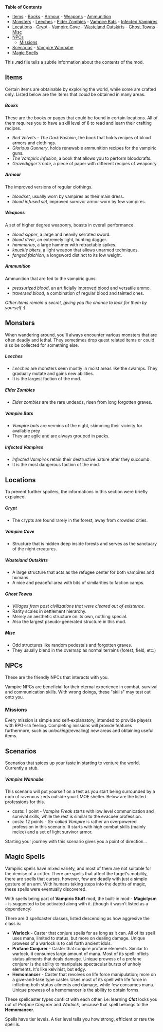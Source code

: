 <!-- START doctoc generated TOC please keep comment here to allow auto update -->
<!-- DON'T EDIT THIS SECTION, INSTEAD RE-RUN doctoc TO UPDATE -->
**Table of Contents**  

- [Items](#items)
      - [Books](#books)
      - [Armour](#armour)
      - [Weapons](#weapons)
      - [Ammunition](#ammunition)
- [Monsters](#monsters)
      - [Leeches](#leeches)
      - [Elder Zombies](#elder-zombies)
      - [Vampire Bats](#vampire-bats)
      - [Infected Vampires](#infected-vampires)
- [Locations](#locations)
      - [Crypt](#crypt)
      - [Vampire Cove](#vampire-cove)
      - [Wasteland Outskirts](#wasteland-outskirts)
      - [Ghost Towns](#ghost-towns)
      - [Misc](#misc)
- [NPCs](#npcs)
  - [Missions](#missions)
- [Scenarios](#scenarios)
      - [Vampire Wannabe](#vampire-wannabe)
- [Magic Spells](#magic-spells)

<!-- END doctoc generated TOC please keep comment here to allow auto update -->

This **.md** file tells a subtle information about the contents of the mod.

## Items
Certain items are obtainable by exploring the world, while some are crafted only. Listed below are the items that *could* be obtained in many areas.

##### Books
These are the books or pages that could be found in certain locations. All of them requires you to have a skill level of 8 to read and learn their crafting recipes.
* *Red Velvets - The Dark Fashion*, the book that holds recipes of blood armors and clothings.
* *Glorious Gunnery*, holds renewable ammunition recipes for the vampiric guns.
* *The Vampiric Infusion*, a book that allows you to perform bloodcrafts.
* *Gravedigger's note*, a piece of paper with different recipes of weaponry.

##### Armour
The improved versions of regular clothings.
* *bloodset*, usually worn by vampires as their main dress.
* *blood infused set*, improved survivor armor worn by few vampires.

##### Weapons
A set of higher degree weaponry, boasts in overall performance.
* *blood sipper*, a large and heavily serrated sword.
* *blood diver*, an extremely light, hunting dagger.
* *hammerius*, a large hammer with retractable spikes.
* *knuckle biters*, a light weapon that allows unarmed techniques.
* *fanged falchion*, a longsword distinct to its low weight.

##### Ammunition
Ammunition that are fed to the vampiric guns.
* *pressurized blood*, an artificially improved blood and versatile ammo.
* *traversed blood*, a combination of regular blood and tainted ones.

_Other items remain a secret, giving you the chance to look for them by yourself :)_

## Monsters
When wandering around, you'll always encounter various monsters that are often deadly and lethal. They sometimes drop quest related items or could also be collected for something else.

##### Leeches
* *Leeches* are monsters seen mostly in moist areas like the swamps. They gradually mutate and gains new abilities.
* It is the largest faction of the mod.

##### Elder Zombies
* *Elder zombies* are the rare undeads, risen from long forgotten graves.

##### Vampire Bats
* *Vampire bats* are vermins of the night, skimming their vicinity for available prey
* They are agile and are always grouped in packs.

##### Infected Vampires
* *Infected Vampires* retain their destructive nature after they succumb.
* It is the most dangerous faction of the mod.

## Locations
To prevent further spoilers, the informations in this section were briefly explained.

##### Crypt
* The crypts are found rarely in the forest, away from crowded cities.

##### Vampire Cove
* Structure that is hidden deep inside forests and serves as the sanctuary of the night creatures.

##### Wasteland Outskirts
* A large structure that acts as the refugee center for both vampires and humans.
* A nice and peaceful area with bits of similarities to faction camps.

##### Ghost Towns
* _Villages from past civilizations that were cleared out of existence._
* Rarity scales in settlement hierarchy.
* Merely an aesthetic structure on its own, nothing special.
* Also the largest pseudo-generated structure in this mod.

##### Misc
* Odd structures like random pedestals and forgotten graves.
* They usually blend in the overmap as normal terrains (forest, field, etc.) 

## NPCs
These are the friendly NPCs that interacts with you.

Vampire NPCs are beneficial for their eternal experience in combat, survival and communication skills. With wrong doings, these "skills" may test out onto you.

### Missions
Every mission is simple and self-explanatory, intended to provide players with RPG-ish feeling. Completing missions will provide features furthermore, such as *unlocking*(revealing) new areas and obtaining useful items.

## Scenarios
Scenarios that spices up your taste in starting to venture the world. Currently a stub.

##### Vampire Wannabe
This scenario will put yourself on a test as you start being surrounded by a mob of ravenous zeds outside your LMOE shelter. Below are the listed professions for this.
* costs: 1 point - *Vampire Freak* starts with low level communication and survival skills, while the rest is similar to the evacuee profession.
* costs: 12 points - *So-called Vampire* is rather an overpowered profession in this scenario. It starts with high combat skills (mainly melee) and a set of light survivor armor.

Starting your journey with this scenario gives you a point of direction...

## Magic Spells
Vampiric spells have mixed variety, and most of them are not suitable for the demise of a critter. There are spells that affect the target's mobility, there are spells that curses, however, few are deadly with just a simple gesture of an arm. With humans taking steps into the depths of magic, these spells were eventually discovered.

With spells being part of **Vampiric Stuff** mod, the built-in mod - **Magiclysm** - is suggested to be activated along with it. (though it wasn't listed as a dependency)

There are 3 spellcaster classes, listed descending as how aggresive the class is:
* **Warlock** - Caster that conjure spells for as long as it can. All of its spell uses mana, limited to status, but more on dealing damage. Unique prowess of a warlock is to call forth ancient idols.
* **Profane Conjurer** - Caster that conjure profane elements. Similar to warlock, it consumes large amount of mana. Most of its spell inflicts status ailments that deals damage. Unique prowess of a profane conjurer is the ability to manipulate spectacular bursts of unholy elements. It's like kelvinist, but edgy.
* **Hemomancer** - Caster that revolves on life force manipulation; more on a give-and-take type caster. Uses most of its spell with life force in inflicting both status ailments and damage, while few consumes mana. Unique prowess of a hemomancer is the ability to obtain forms.

These spellcaster types conflict with each other, i.e: learning _**Clot**_ locks you out of *Profane Conjurer* and *Warlock*, because that spell belongs to the **Hemomancer**.

Spells have tier levels. A tier level tells you how strong, efficient or rare the spell is.